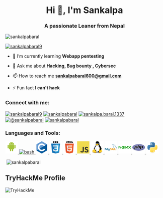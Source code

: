 <h1 align="center">Hi 👋, I'm Sankalpa</h1>
<h3 align="center">A passionate Leaner from Nepal</h3>

<p align="left"> <img src="https://komarev.com/ghpvc/?username=sankalpabaral&label=Profile%20views&color=0e75b6&style=flat" alt="sankalpabaral" /> </p>

<p align="left"> <a href="https://twitter.com/sankalpabaral9" target="blank"><img src="https://img.shields.io/twitter/follow/sankalpabaral9?logo=twitter&style=for-the-badge" alt="sankalpabaral9" /></a> </p>

- 🌱 I’m currently learning **Webapp pentesting**

- 💬 Ask me about **Hacking, Bug bounty , Cybersec**

- 📫 How to reach me **sankalpabaral600@gmail.com**

- ⚡ Fun fact **I can't hack**

<h3 align="left">Connect with me:</h3>
<p align="left">
<a href="https://twitter.com/sankalpabaral9" target="blank"><img align="center" src="https://raw.githubusercontent.com/rahuldkjain/github-profile-readme-generator/master/src/images/icons/Social/twitter.svg" alt="sankalpabaral9" height="30" width="40" /></a>
<a href="https://linkedin.com/in/sankalpabaral" target="blank"><img align="center" src="https://raw.githubusercontent.com/rahuldkjain/github-profile-readme-generator/master/src/images/icons/Social/linked-in-alt.svg" alt="sankalpabaral" height="30" width="40" /></a>
<a href="https://fb.com/sankalpa.baral.1337" target="blank"><img align="center" src="https://raw.githubusercontent.com/rahuldkjain/github-profile-readme-generator/master/src/images/icons/Social/facebook.svg" alt="sankalpa.baral.1337" height="30" width="40" /></a>
<a href="https://medium.com/@sankalpabaral" target="blank"><img align="center" src="https://raw.githubusercontent.com/rahuldkjain/github-profile-readme-generator/master/src/images/icons/Social/medium.svg" alt="@sankalpabaral" height="30" width="40" /></a>
<a href="https://www.youtube.com/c/sankalpabaral" target="blank"><img align="center" src="https://raw.githubusercontent.com/rahuldkjain/github-profile-readme-generator/master/src/images/icons/Social/youtube.svg" alt="sankalpabaral" height="30" width="40" /></a>
</p>

<h3 align="left">Languages and Tools:</h3>
<p align="left"> <a href="https://developer.android.com" target="_blank" rel="noreferrer"> <img src="https://raw.githubusercontent.com/devicons/devicon/master/icons/android/android-original-wordmark.svg" alt="android" width="40" height="40"/> </a> <a href="https://www.gnu.org/software/bash/" target="_blank" rel="noreferrer"> <img src="https://www.vectorlogo.zone/logos/gnu_bash/gnu_bash-icon.svg" alt="bash" width="40" height="40"/> </a> <a href="https://www.cprogramming.com/" target="_blank" rel="noreferrer"> <img src="https://raw.githubusercontent.com/devicons/devicon/master/icons/c/c-original.svg" alt="c" width="40" height="40"/> </a> <a href="https://www.w3schools.com/css/" target="_blank" rel="noreferrer"> <img src="https://raw.githubusercontent.com/devicons/devicon/master/icons/css3/css3-original-wordmark.svg" alt="css3" width="40" height="40"/> </a> <a href="https://www.w3.org/html/" target="_blank" rel="noreferrer"> <img src="https://raw.githubusercontent.com/devicons/devicon/master/icons/html5/html5-original-wordmark.svg" alt="html5" width="40" height="40"/> </a> <a href="https://developer.mozilla.org/en-US/docs/Web/JavaScript" target="_blank" rel="noreferrer"> <img src="https://raw.githubusercontent.com/devicons/devicon/master/icons/javascript/javascript-original.svg" alt="javascript" width="40" height="40"/> </a> <a href="https://www.linux.org/" target="_blank" rel="noreferrer"> <img src="https://raw.githubusercontent.com/devicons/devicon/master/icons/linux/linux-original.svg" alt="linux" width="40" height="40"/> </a> <a href="https://www.mysql.com/" target="_blank" rel="noreferrer"> <img src="https://raw.githubusercontent.com/devicons/devicon/master/icons/mysql/mysql-original-wordmark.svg" alt="mysql" width="40" height="40"/> </a> <a href="https://www.nginx.com" target="_blank" rel="noreferrer"> <img src="https://raw.githubusercontent.com/devicons/devicon/master/icons/nginx/nginx-original.svg" alt="nginx" width="40" height="40"/> </a> <a href="https://www.php.net" target="_blank" rel="noreferrer"> <img src="https://raw.githubusercontent.com/devicons/devicon/master/icons/php/php-original.svg" alt="php" width="40" height="40"/> </a> <a href="https://www.python.org" target="_blank" rel="noreferrer"> <img src="https://raw.githubusercontent.com/devicons/devicon/master/icons/python/python-original.svg" alt="python" width="40" height="40"/> </a> </p>
<p>&nbsp;<img align="center" src="https://github-readme-stats.vercel.app/api?username=sankalpabaral&show_icons=true&locale=en" alt="sankalpabaral" /></p>

## TryHackMe Profile
<img src="https://tryhackme-badges.s3.amazonaws.com/Sankalpa.png" alt="TryHackMe">

